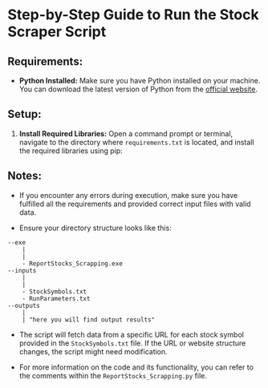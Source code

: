 # Step-by-Step Guide to Run the Stock Scraper Script

## Requirements:
- **Python Installed:** Make sure you have Python installed on your machine. You can download the latest version of Python from the [official website](https://www.python.org/downloads/).

## Setup:

1. **Install Required Libraries:** Open a command prompt or terminal, navigate to the directory where `requirements.txt` is located, and install the required libraries using pip:


## Notes:

- If you encounter any errors during execution, make sure you have fulfilled all the requirements and provided correct input files with valid data.

- Ensure your directory structure looks like this:

```
--exe
  	|
  	|
	- ReportStocks_Scrapping.exe
--inputs
	|
	|
	- StockSymbols.txt
	- RunParameters.txt
--outputs
	|
	| "here you will find output results"
```


- The script will fetch data from a specific URL for each stock symbol provided in the `StockSymbols.txt` file. If the URL or website structure changes, the script might need modification.

- For more information on the code and its functionality, you can refer to the comments within the `ReportStocks_Scrapping.py` file.
